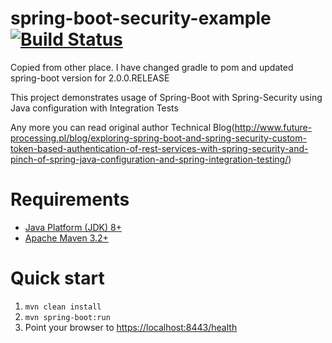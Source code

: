 spring-boot-security-example  [![Build Status](https://travis-ci.org/haycco/spring-boot-security-example.svg?branch=master)](https://travis-ci.org/haycco/spring-boot-security-example)
============================

Copied from other place. I have changed gradle to pom and updated spring-boot version for 2.0.0.RELEASE

This project demonstrates usage of Spring-Boot with Spring-Security using Java configuration with Integration Tests

Any more you can read original author Technical Blog(http://www.future-processing.pl/blog/exploring-spring-boot-and-spring-security-custom-token-based-authentication-of-rest-services-with-spring-security-and-pinch-of-spring-java-configuration-and-spring-integration-testing/)

Requirements
============================
* [Java Platform (JDK) 8+](http://www.oracle.com/technetwork/java/javase/downloads/index.html)
* [Apache Maven 3.2+](http://maven.apache.org/)

Quick start
============================
1. `mvn clean install`
2. `mvn spring-boot:run`
3. Point your browser to [https://localhost:8443/health](https://localhost:8443/health)
